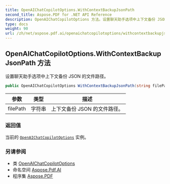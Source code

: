 ```yaml
---
title: OpenAIChatCopilotOptions.WithContextBackupJsonPath
second_title: Aspose.PDF for .NET API Reference
description: OpenAIChatCopilotOptions 方法。设置聊天助手选项中上下文备份 JSON 的文件路径
type: docs
weight: 90
url: /zh/net/aspose.pdf.ai/openaichatcopilotoptions/withcontextbackupjsonpath/
---
```

## OpenAIChatCopilotOptions.WithContextBackupJsonPath 方法

设置聊天助手选项中上下文备份 JSON 的文件路径。

```csharp
public OpenAIChatCopilotOptions WithContextBackupJsonPath(string filePath)
```

| 参数 | 类型 | 描述 |
| --- | --- | --- |
| filePath | 字符串 | 上下文备份 JSON 的文件路径。 |

### 返回值

当前的 [`OpenAIChatCopilotOptions`](../) 实例。

### 另请参阅

* 类 [OpenAIChatCopilotOptions](../)
* 命名空间 [Aspose.Pdf.AI](../../../aspose.pdf.ai/)
* 程序集 [Aspose.PDF](../../../)